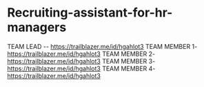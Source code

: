 # Recruiting-assistant-for-hr-managers 
TEAM LEAD -- https://trailblazer.me/id/hgahlot3
TEAM MEMBER 1- https://trailblazer.me/id/hgahlot3
TEAM MEMBER 2- https://trailblazer.me/id/hgahlot3
TEAM MEMBER 3- https://trailblazer.me/id/hgahlot3
TEAM MEMBER 4- https://trailblazer.me/id/hgahlot3
